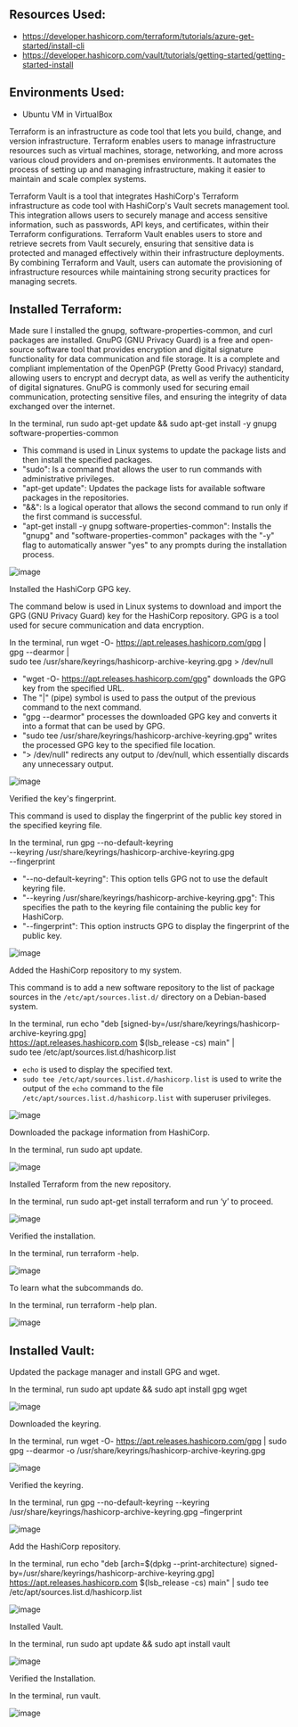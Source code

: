 ## Resources Used:
- https://developer.hashicorp.com/terraform/tutorials/azure-get-started/install-cli
- https://developer.hashicorp.com/vault/tutorials/getting-started/getting-started-install

## Environments Used:
- Ubuntu VM in VirtualBox

Terraform is an infrastructure as code tool that lets you build, change, and version infrastructure. Terraform enables users to manage infrastructure resources such as virtual machines, storage, networking, and more across various cloud providers and on-premises environments. It automates the process of setting up and managing infrastructure, making it easier to maintain and scale complex systems.

Terraform Vault is a tool that integrates HashiCorp's Terraform infrastructure as code tool with HashiCorp's Vault secrets management tool. This integration allows users to securely manage and access sensitive information, such as passwords, API keys, and certificates, within their Terraform configurations. Terraform Vault enables users to store and retrieve secrets from Vault securely, ensuring that sensitive data is protected and managed effectively within their infrastructure deployments. By combining Terraform and Vault, users can automate the provisioning of infrastructure resources while maintaining strong security practices for managing secrets.

## Installed Terraform:

Made sure I installed the gnupg, software-properties-common, and curl packages are installed. GnuPG (GNU Privacy Guard) is a free and open-source software tool that provides encryption and digital signature functionality for data communication and file storage. It is a complete and compliant implementation of the OpenPGP (Pretty Good Privacy) standard, allowing users to encrypt and decrypt data, as well as verify the authenticity of digital signatures. GnuPG is commonly used for securing email communication, protecting sensitive files, and ensuring the integrity of data exchanged over the internet.

In the terminal, run sudo apt-get update && sudo apt-get install -y gnupg software-properties-common

- This command is used in Linux systems to update the package lists and then install the specified packages.
- "sudo": Is a command that allows the user to run commands with administrative privileges.
- "apt-get update": Updates the package lists for available software packages in the repositories.
- "&&": Is a logical operator that allows the second command to run only if the first command is successful.
- "apt-get install -y gnupg software-properties-common": Installs the "gnupg" and "software-properties-common" packages with the "-y" flag to automatically answer "yes" to any prompts during the installation process.

![image](https://github.com/JasmineH18/Terraform/assets/156473751/52bbf1d6-bc50-40e8-90e3-0605a4cd6e5d)

Installed the HashiCorp GPG key.

The command below is used in Linux systems to download and import the GPG (GNU Privacy Guard) key for the HashiCorp repository. GPG is a tool used for secure communication and data encryption.

In the terminal, run wget -O- https://apt.releases.hashicorp.com/gpg | \
gpg --dearmor | \
sudo tee /usr/share/keyrings/hashicorp-archive-keyring.gpg > /dev/null

- "wget -O- https://apt.releases.hashicorp.com/gpg" downloads the GPG key from the specified URL.
- The "|" (pipe) symbol is used to pass the output of the previous command to the next command.
- "gpg --dearmor" processes the downloaded GPG key and converts it into a format that can be used by GPG.
- "sudo tee /usr/share/keyrings/hashicorp-archive-keyring.gpg" writes the processed GPG key to the specified file location.
- "> /dev/null" redirects any output to /dev/null, which essentially discards any unnecessary output.

![image](https://github.com/JasmineH18/Terraform/assets/156473751/6e50af2b-ecb8-4ad3-984a-1457e9aa8381)

Verified the key's fingerprint.

This command is used to display the fingerprint of the public key stored in the specified keyring file.

In the terminal, run gpg --no-default-keyring \
--keyring /usr/share/keyrings/hashicorp-archive-keyring.gpg \
--fingerprint

- "--no-default-keyring": This option tells GPG not to use the default keyring file.
- "--keyring /usr/share/keyrings/hashicorp-archive-keyring.gpg": This specifies the path to the keyring file containing the public key for HashiCorp.
- "--fingerprint": This option instructs GPG to display the fingerprint of the public key.

![image](https://github.com/JasmineH18/Terraform/assets/156473751/317f63b5-f1f2-468a-a917-317b43a60706)

Added the HashiCorp repository to my system.

This command is to add a new software repository to the list of package sources in the `/etc/apt/sources.list.d/` directory on a Debian-based system.

In the terminal, run echo "deb [signed-by=/usr/share/keyrings/hashicorp-archive-keyring.gpg] \
https://apt.releases.hashicorp.com $(lsb_release -cs) main" | \
sudo tee /etc/apt/sources.list.d/hashicorp.list

- `echo` is used to display the specified text.
- `sudo tee /etc/apt/sources.list.d/hashicorp.list` is used to write the output of the `echo` command to the file `/etc/apt/sources.list.d/hashicorp.list` with superuser privileges.

![image](https://github.com/JasmineH18/Terraform/assets/156473751/ab7213a9-30ea-4466-9cc2-b36b45ad28bf)

Downloaded the package information from HashiCorp.

In the terminal, run sudo apt update.

![image](https://github.com/JasmineH18/Terraform/assets/156473751/e83c6935-ff14-4459-8551-0da5b786030f)

Installed Terraform from the new repository.

In the terminal, run sudo apt-get install terraform and run ‘y’ to proceed.

![image](https://github.com/JasmineH18/Terraform/assets/156473751/d0a5157d-9ed9-438b-8194-b68fcafc3fac)

Verified the installation.

In the terminal, run terraform -help.

![image](https://github.com/JasmineH18/Terraform/assets/156473751/00c471d4-ea1d-40a6-9409-fa7992b8901f)

To learn what the subcommands do.

In the terminal, run terraform -help plan.

![image](https://github.com/JasmineH18/Terraform/assets/156473751/90be76d8-5930-4fce-bb0d-655df9a45d58)

## Installed Vault:

Updated the package manager and install GPG and wget.

In the terminal, run sudo apt update && sudo apt install gpg wget

![image](https://github.com/JasmineH18/Terraform/assets/156473751/cd6c8553-f1e8-429b-91c2-0d561be04f1b)

Downloaded the keyring.

In the terminal, run wget -O- https://apt.releases.hashicorp.com/gpg | sudo gpg --dearmor -o /usr/share/keyrings/hashicorp-archive-keyring.gpg

![image](https://github.com/JasmineH18/Terraform/assets/156473751/b509796e-ad86-4dc2-8226-0051b67d2b20)

Verified the keyring.

In the terminal, run gpg --no-default-keyring --keyring /usr/share/keyrings/hashicorp-archive-keyring.gpg –fingerprint

![image](https://github.com/JasmineH18/Terraform/assets/156473751/76f1b732-5ca6-440d-8686-455d967d3020)

Add the HashiCorp repository.

In the terminal, run echo "deb [arch=$(dpkg --print-architecture) signed-by=/usr/share/keyrings/hashicorp-archive-keyring.gpg] https://apt.releases.hashicorp.com $(lsb_release -cs) main" | sudo tee /etc/apt/sources.list.d/hashicorp.list

![image](https://github.com/JasmineH18/Terraform/assets/156473751/bb424290-1f93-46f5-98b1-8454b118bbe7)

Installed Vault.

In the terminal, run sudo apt update && sudo apt install vault

![image](https://github.com/JasmineH18/Terraform/assets/156473751/009fb68f-5331-475e-a2c5-5801c7b63626)

Verified the Installation.

In the terminal, run vault.

![image](https://github.com/JasmineH18/Terraform/assets/156473751/d2e77289-8c1a-4c9e-9b05-c2c9112ad511)







